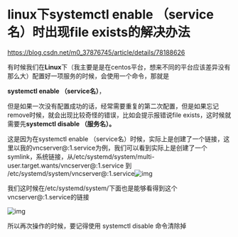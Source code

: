 # linux下systemctl enable （service名）时出现file exists的解决办法

https://blog.csdn.net/m0_37876745/article/details/78188626



有时候我们在**Linux**下（我主要是是在centos平台，想来不同的平台应该差异没有那么大）配置好一项服务的时候，会使用一个命令，那就是



**systemctl enable （service名）**，



但是如果一次没有配置成功的话，经常需要重复的第二次配置，但是如果忘记remove时候，就会出现比较奇怪的错误，比如会提示报错说file exists，这时候就需要先**systemctl disable （服务名）。**

这是因为在systemctl enable （service名）时候，实际上是创建了一个链接，这里以我的vncserver@:1.service为例，我们可以看到实际上是创建了一个symlink，系统链接，从/etc/systemd/system/multi-user.target.wants/vncserver@:1.service 到 /etc/systemd/system/vncserver@:1.service![img](https://blog.csdn.net/m0_37876745/article/details/78188626)

我们这时候在/etc/systemd/system/下面也是能够看得到这个vncserver@:1.service的链接

![img](https://blog.csdn.net/m0_37876745/article/details/78188626)

所以再次操作的时候，要记得使用 systemctl disable 命令清除掉